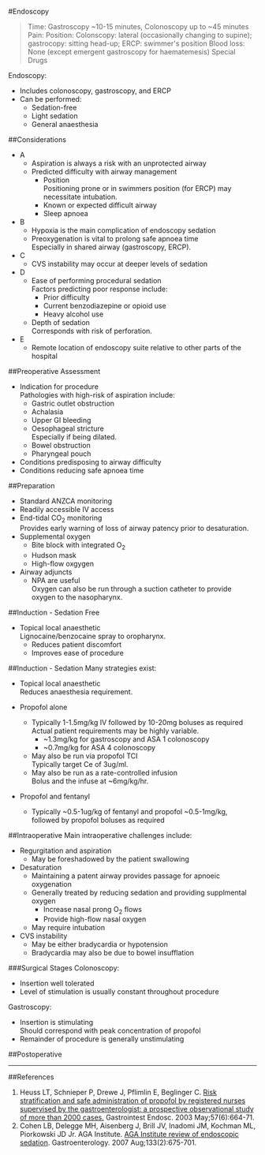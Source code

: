 #Endoscopy
>Time: Gastroscopy ~10-15 minutes, Colonoscopy up to ~45 minutes
>Pain:
>Position: Colonscopy: lateral (occasionally changing to supine); gastrocopy: sitting head-up; ERCP: swimmer's position
>Blood loss: None (except emergent gastroscopy for haematemesis)
>Special Drugs


Endoscopy:
* Includes colonoscopy, gastroscopy, and ERCP
* Can be performed:
	* Sedation-free
	* Light sedation
	* General anaesthesia


##Considerations
* A
	* Aspiration is always a risk with an unprotected airway
	* Predicted difficulty with airway management  
		* Position  
		Positioning prone or in swimmers position (for ERCP) may necessitate intubation.
		* Known or expected difficult airway
		* Sleep apnoea
* B
	* Hypoxia is the main complication of endoscopy sedation  
	* Preoxygenation is vital to prolong safe apnoea time  
	Especially in shared airway (gastroscopy, ERCP).
* C
	* CVS instability may occur at deeper levels of sedation
* D
	* Ease of performing procedural sedation  
	Factors predicting poor response include:
		* Prior difficulty
		* Current benzodiazepine or opioid use
		* Heavy alcohol use
	* Depth of sedation  
	Corresponds with risk of perforation.
* E
	* Remote location of endoscopy suite relative to other parts of the hospital

##Preoperative Assessment
* Indication for procedure  
Pathologies with high-risk of aspiration include:
	* Gastric outlet obstruction
	* Achalasia
	* Upper GI bleeding
	* Oesophageal stricture  
	Especially if being dilated.
	* Bowel obstruction
	* Pharyngeal pouch
* Conditions predisposing to airway difficulty
* Conditions reducing safe apnoea time

##Preparation
* Standard ANZCA monitoring
* Readily accessible IV access
* End-tidal CO<sub>2</sub> monitoring  
Provides early warning of loss of airway patency prior to desaturation.
* Supplemental oxygen  
	* Bite block with integrated O<sub>2</sub>
	* Hudson mask
	* High-flow oxgygen
* Airway adjuncts
	* NPA are useful  
	Oxygen can also be run through a suction catheter to provide oxygen to the nasopharynx.

##Induction - Sedation Free
* Topical local anaesthetic  
Lignocaine/benzocaine spray to oropharynx.
	* Reduces patient discomfort
	* Improves ease of procedure


##Induction - Sedation
Many strategies exist:
* Topical local anaesthetic  
Reduces anaesthesia requirement.


* Propofol alone
	* Typically 1-1.5mg/kg IV followed by 10-20mg boluses as required  
	Actual patient requirements may be highly variable.
		* ~1.3mg/kg for gastroscopy and ASA 1 colonoscopy
		* ~0.7mg/kg for ASA 4 colonoscopy
	* May also be run via propofol TCI  
	Typically target Ce of 3ug/ml.
	* May also be run as a rate-controlled infusion  
	Bolus and the infuse at ~6mg/kg/hr.
* Propofol and fentanyl
	* Typically ~0.5-1ug/kg of fentanyl and propofol ~0.5-1mg/kg, followed by propofol boluses as required


##Intraoperative
Main intraoperative challenges include:
* Regurgitation and aspiration
	* May be foreshadowed by the patient swallowing
* Desaturation
	* Maintaining a patent airway provides passage for apnoeic oxygenation
	* Generally treated by reducing sedation and providing supplmental oxygen
		* Increase nasal prong O<sub>2</sub> flows
		* Provide high-flow nasal oxygen
	* May require intubation
* CVS instability
	* May be either bradycardia or hypotension
	* Bradycardia may also be due to bowel insufflation

###Surgical Stages
Colonoscopy:
* Insertion well tolerated
* Level of stimulation is usually constant throughout procedure


Gastroscopy:
* Insertion is stimulating  
Should correspond with peak concentration of propofol
* Remainder of procedure is generally unstimulating

##Postoperative

---
##References
1. Heuss LT, Schnieper P, Drewe J, Pflimlin E, Beglinger C. [Risk stratification and safe administration of propofol by registered nurses supervised by the gastroenterologist: a prospective observational study of more than 2000 cases.](https://www.ncbi.nlm.nih.gov/pubmed/12709694) Gastrointest Endosc. 2003 May;57(6):664-71. 
2. Cohen LB, Delegge MH, Aisenberg J, Brill JV, Inadomi JM, Kochman ML, Piorkowski JD Jr. AGA Institute. [AGA Institute review of endoscopic sedation](https://www.gastrojournal.org/article/S0016-5085(07)01115-8/fulltext). Gastroenterology. 2007 Aug;133(2):675-701. 